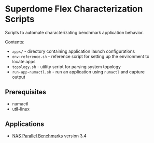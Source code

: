 Superdome Flex Characterization Scripts
=======================================

Scripts to automate characterizating benchmark application behavior.

Contents:

* `apps/` - directory containing application launch configurations
* `env-reference.sh` - reference script for setting up the environment to locate apps
* `topology.sh` - utility script for parsing system topology
* `run-app-numactl.sh` - run an application using `numactl` and capture output


Prerequisites
-------------

* numactl
* util-linux


Applications
------------

* [NAS Parallel Benchmarks](https://www.nas.nasa.gov/publications/npb.html) version 3.4
